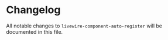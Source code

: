 # Changelog

All notable changes to `livewire-component-auto-register` will be documented in this file.
